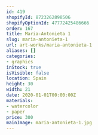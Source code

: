 ```yaml
---
id: 419
shopifyId: 8723262898506
shopifyOptionId: 47772425486666
order: 167
title: Maria-Antonieta 1
slug: maria-antonieta-1
url: art-works/maria-antonieta-1
aliases: []
categories:
- graphics
inStock: true
isVisible: false
location: Spain
height: 30
width: 21
date: 2020-01-01T00:00:00Z
materials:
- watercolor
- paper
price: 300
mainImage: maria-antonieta-1.jpg
---
```

